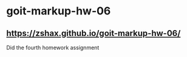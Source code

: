 ﻿# goit-markup-hw-06
https://zshax.github.io/goit-markup-hw-06/
---

Did the fourth homework assignment
